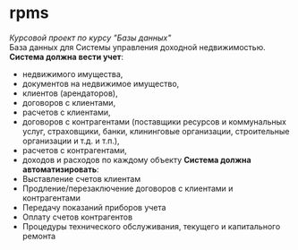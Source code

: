 # rpms
*Курсовой проект по курсу "Базы данных"*   
База данных для Системы управления доходной недвижимостью.
**Система должна вести учет**:   
-  недвижимого имущества,    
-  документов на недвижимое имущество,
- клиентов (арендаторов), 
- договоров с клиентами, 
- расчетов с клиентами, 
- договоров с контрагентами (поставщики ресурсов и коммунальных услуг, страховщики, банки, клининговые организации, строительные организации и т.д. и т.п.),
- расчетов с контрагентами,
- доходов и расходов по каждому объекту
**Система должна автоматизировать**:
- Выставление счетов клиентам
- Продление/перезаключение договоров с клиентами и контрагентами
- Передачу показаний приборов учета
- Оплату счетов контрагентов
- Процедуры технического обслуживания, текущего и капитального ремонта
